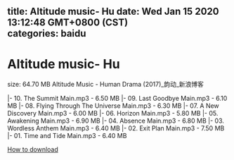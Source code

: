 
title: Altitude music- Hu
date: Wed Jan 15 2020 13:12:48 GMT+0800 (CST)    
categories: baidu
---

# Altitude music- Hu
size: 64.70 MB
 Altitude Music - Human Drama (2017)_韵动_新浪博客
 
|- 10. The Summit Main.mp3 - 6.50 MB
|- 09. Last Goodbye Main.mp3 - 6.10 MB
|- 08. Flying Through The Universe Main.mp3 - 6.30 MB
|- 07. A New Discovery Main.mp3 - 6.00 MB
|- 06. Horizon Main.mp3 - 5.80 MB
|- 05. Awakening Main.mp3 - 6.90 MB
|- 04. Absence Main.mp3 - 6.80 MB
|- 03. Wordless Anthem Main.mp3 - 6.40 MB
|- 02. Exit Plan Main.mp3 - 7.50 MB
|- 01. Time and Tide Main.mp3 - 6.40 MB

[How to download](https://bpcam.bemobtrk.com/go/2ceec3aa-1ca2-46d6-b9ff-aaa5c184517c?jno=335)